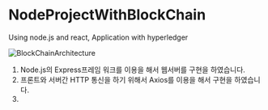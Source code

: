 # NodeProjectWithBlockChain
Using node.js and react, Application with hyperledger

![BlockChainArchitecture](https://github.com/MVPatM/NodeProjectWithBlockChain/assets/76089856/4afb31fa-358a-428f-a770-30a19065fb38)


1. Node.js의 Express프레임 워크를 이용을 해서 웹서버를 구현을 하였습니다.
2. 프론트와 서버간 HTTP 통신을 하기 위해서 Axios를 이용을 해서 구현을 하였습니다. 
3. 
